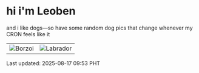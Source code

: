 # hi i'm Leoben

and i like dogs—so have some random dog pics that change whenever my CRON feels like it

|  |  |
|--------|----------|
| ![Borzoi](https://random-dog-vercel.vercel.app/api/random-borzoi?v=1755395610) | ![Labrador](https://random-dog-vercel.vercel.app/api/random-labrador?v=1755395610) |

Last updated: 2025-08-17 09:53 PHT
